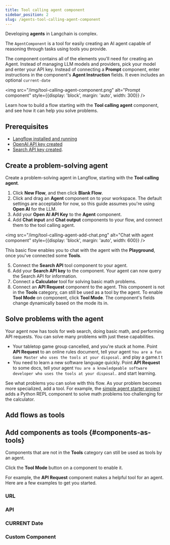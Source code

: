 ```yaml
---
title: Tool calling agent component
sidebar_position: 2
slug: /agents-tool-calling-agent-component
---
```


Developing **agents** in Langchain is complex.

The `AgentComponent` is a tool for easily creating an AI agent capable of reasoning through tasks using tools you provide.

The component contains all of the elements you'll need for creating an Agent. Instead of managing LLM models and providers, pick your model and enter your API key. Instead of connecting a **Prompt** component, enter instructions in the component's **Agent Instruction** fields. It even includes an optional `current-date`

<img src="/img/tool-calling-agent-component.png" alt="Prompt component" style={{display: 'block', margin: 'auto', width: 300}} />

Learn how to build a flow starting with the **Tool calling agent** component, and see how it can help you solve problems.

## Prerequisites

- [Langflow installed and running](/getting-started-installation)
- [OpenAI API key created](https://platform.openai.com/)
- [Search API key created](https://www.searchapi.io/).

## Create a problem-solving agent

Create a problem-solving agent in Langflow, starting with the **Tool calling agent**.

1. Click **New Flow**, and then click **Blank Flow**.
2. Click and drag an **Agent** component on to your workspace.
The default settings are acceptable for now, so this guide assumes you're using **Open AI** for the LLM.
3. Add your **Open AI API Key** to the **Agent** component.
4. Add **Chat input** and **Chat output** components to your flow, and connect them to the tool calling agent.

<img src="/img/tool-calling-agent-add-chat.png" alt="Chat with agent component" style={{display: 'block', margin: 'auto', width: 600}} />

This basic flow enables you to chat with the agent with the **Playground**, once you've connected some **Tools**.

5. Connect the **Search API** tool component to your agent.
6. Add your **Search API key** to the component.
Your agent can now query the Search API for information.
7. Connect a **Calculator** tool for solving basic math problems.
8. Connect an **API Request** component to the agent.
This component is not in the **Tools** category, can still be used as a tool by the agent.
To enable **Tool Mode** on component, click **Tool Mode**.
The component's fields change dynamically based on the mode its in.

## Solve problems with the agent

Your agent now has tools for web search, doing basic math, and performing API requests. You can solve many problems with just these capabilities.

* Your tabletop game group cancelled, and you're stuck at home.
Point **API Request** to an online rules document, tell your agent `You are a fun Game Master who uses the tools at your disposal.` and play a game.t
t
* You need to learn a new software language quickly.
Point **API Request** to some docs, tell your agent `You are a knowledgeable software developer who uses the tools at your disposal.` and start learning.

See what problems you can solve with this flow. As your problem becomes more specialized, add a tool. For example, the [simple agent starter project](/starter-projects-simple-agent) adds a Python REPL component to solve math problems too challenging for the calculator.



## Add flows as tools


## Add components as tools {#components-as-tools}

Components that are not in the **Tools** category can still be used as tools by an agent.

Click the **Tool Mode** button on a component to enable it.

For example, the **API Request** component makes a helpful tool for an agent. 
Here are a few examples to get you started.

### URL

### API

### CURRENT Date

### Custom Component
